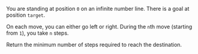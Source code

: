 You are standing at position `0` on an infinite number line. There is a goal at position `target`.

On each move, you can either go left or right. During the `n`th move (starting from `1`), you take `n` steps.

Return the minimum number of steps required to reach the destination.